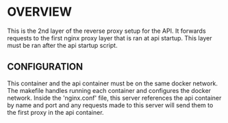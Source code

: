 # OVERVIEW
This is the 2nd layer of the reverse proxy setup for the API. It forwards requests to the first nginx proxy layer that is ran at api startup. 
This layer must be ran after the api startup script.

## CONFIGURATION
This container and the api container must be on the same docker network. The makefile handles running each container and configures the docker network. Inside the 'nginx.conf' file, this server references the api container by name and port and any requests made to this server will send them to the first proxy in the api container.
